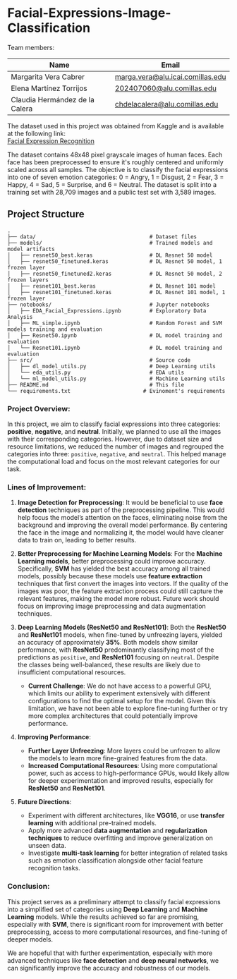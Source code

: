 # Facial-Expressions-Image-Classification
Team members:

| Name                           | Email                               |
| -----------------------        | ----------------------------------- |
| Margarita Vera Cabrer          | marga.vera@alu.icai.comillas.edu    |
| Elena Martínez Torrijos        | 202407060@alu.comillas.edu          |
| Claudia Hermández de la Calera | chdelacalera@alu.comillas.edu       |


The dataset used in this project was obtained from Kaggle and is available at the following link:     
[Facial Expression Recognition](https://www.kaggle.com/datasets/msambare/fer2013/data)


The dataset contains 48x48 pixel grayscale images of human faces. Each face has been preprocessed to ensure it's roughly centered and uniformly scaled across all samples. The objective is to classify the facial expressions into one of seven emotion categories: 0 = Angry, 1 = Disgust, 2 = Fear, 3 = Happy, 4 = Sad, 5 = Surprise, and 6 = Neutral. The dataset is split into a training set with 28,709 images and a public test set with 3,589 images.

## Project Structure

```
.
├── data/                                    # Dataset files
├── models/                                  # Trained models and model artifacts
│   ├── resnet50_best.keras                  # DL Resnet 50 model
│   ├── resnet50_finetuned.keras             # DL Resnet 50 model, 1 frozen layer
│   ├── resnet50_finetuned2.keras            # DL Resnet 50 model, 2 frozen layers
│   ├── resnet101_best.keras                 # DL Resnet 101 model
│   ├── resnet101_finetuned.keras            # DL Resnet 101 model, 1 frozen layer
├── notebooks/                               # Jupyter notebooks
│   ├── EDA_Facial_Expressions.ipynb         # Exploratory Data Analysis
│   ├── ML_simple.ipynb                      # Random Forest and SVM models training and evaluation
│   ├── Resnet50.ipynb                       # DL model training and evaluation
│   └── Resnet101.ipynb                      # DL model training and evaluation
├── src/                                     # Source code
│   ├── dl_model_utils.py                    # Deep Learning utils
│   └── eda_utils.py                         # EDA utils
│   └── ml_model_utils.py                    # Machine Learning utils      
├── README.md                                # This file
└── requirements.txt                       # Evinoment's requirements
```

### Project Overview:
In this project, we aim to classify facial expressions into three categories: **positive**, **negative**, and **neutral**. Initially, we planned to use all the images with their corresponding categories. However, due to dataset size and resource limitations, we reduced the number of images and regrouped the categories into three: `positive`, `negative`, and `neutral`. This helped manage the computational load and focus on the most relevant categories for our task.

### Lines of Improvement:

1. **Image Detection for Preprocessing**:
   It would be beneficial to use **face detection** techniques as part of the preprocessing pipeline. This would help focus the model’s attention on the faces, eliminating noise from the background and improving the overall model performance. By centering the face in the image and normalizing it, the model would have cleaner data to train on, leading to better results.

2. **Better Preprocessing for Machine Learning Models**:
   For the **Machine Learning models**, better preprocessing could improve accuracy. Specifically, **SVM** has yielded the best accuracy among all trained models, possibly because these models use **feature extraction** techniques that first convert the images into vectors. If the quality of the images was poor, the feature extraction process could still capture the relevant features, making the model more robust. Future work should focus on improving image preprocessing and data augmentation techniques.

3. **Deep Learning Models (ResNet50 and ResNet101)**:
   Both the **ResNet50** and **ResNet101** models, when fine-tuned by unfreezing layers, yielded an accuracy of approximately **35%**. Both models show similar performance, with **ResNet50** predominantly classifying most of the predictions as `positive`, and **ResNet101** focusing on `neutral`. Despite the classes being well-balanced, these results are likely due to insufficient computational resources.

   - **Current Challenge**: We do not have access to a powerful GPU, which limits our ability to experiment extensively with different configurations to find the optimal setup for the model. Given this limitation, we have not been able to explore fine-tuning further or try more complex architectures that could potentially improve performance.

4. **Improving Performance**:
   - **Further Layer Unfreezing**: More layers could be unfrozen to allow the models to learn more fine-grained features from the data.
   - **Increased Computational Resources**: Using more computational power, such as access to high-performance GPUs, would likely allow for deeper experimentation and improved results, especially for **ResNet50** and **ResNet101**.

5. **Future Directions**:
   - Experiment with different architectures, like **VGG16**, or use **transfer learning** with additional pre-trained models.
   - Apply more advanced **data augmentation** and **regularization techniques** to reduce overfitting and improve generalization on unseen data.
   - Investigate **multi-task learning** for better integration of related tasks such as emotion classification alongside other facial feature recognition tasks.

### Conclusion:
This project serves as a preliminary attempt to classify facial expressions into a simplified set of categories using **Deep Learning** and **Machine Learning** models. While the results achieved so far are promising, especially with **SVM**, there is significant room for improvement with better preprocessing, access to more computational resources, and fine-tuning of deeper models.

We are hopeful that with further experimentation, especially with more advanced techniques like **face detection** and **deep neural networks**, we can significantly improve the accuracy and robustness of our models.
